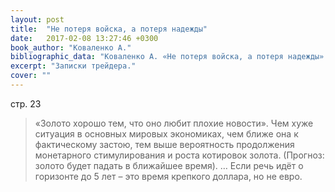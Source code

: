 ```yaml
---
layout: post
title:  "Не потеря войска, а потеря надежды"
date:   2017-02-08 13:27:46 +0300
book_author: "Коваленко А."
bibliographic_data: "Коваленко А. «Не потеря войска, а потеря надежды» - интервью с Сергеем Хестановым. Журнал «Эксперт-Урал», №41-42, 2016 г., стр.21-23"
excerpt: "Записки трейдера."
cover: ""
---
```


стр. 23

> «Золото хорошо тем, что оно любит плохие новости». Чем хуже ситуация в основных мировых экономиках, чем ближе она к фактическому застою, тем выше вероятность продолжения монетарного стимулирования и роста котировок золота. (Прогноз: золото будет падать в ближайшее время). … Если речь идёт о горизонте до 5 лет – это время крепкого доллара, но не евро.
